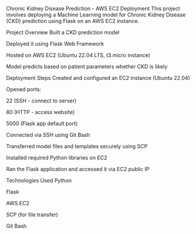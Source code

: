 Chronic Kidney Disease Prediction - AWS EC2 Deployment
This project involves deploying a Machine Learning model for Chronic Kidney Disease (CKD) prediction using Flask on an AWS EC2 instance.

Project Overview
Built a CKD prediction model

Deployed it using Flask Web Framework

Hosted on AWS EC2 (Ubuntu 22.04 LTS, t3.micro instance)

Model predicts based on patient parameters whether CKD is likely

Deployment Steps
Created and configured an EC2 instance (Ubuntu 22.04)

Opened ports:

22 (SSH - connect to server)

80 (HTTP - access website)

5000 (Flask app default port)

Connected via SSH using Git Bash

Transferred model files and templates securely using SCP

Installed required Python libraries on EC2

Ran the Flask application and accessed it via EC2 public IP

Technologies Used
Python

Flask

AWS EC2

SCP (for file transfer)

Git Bash
